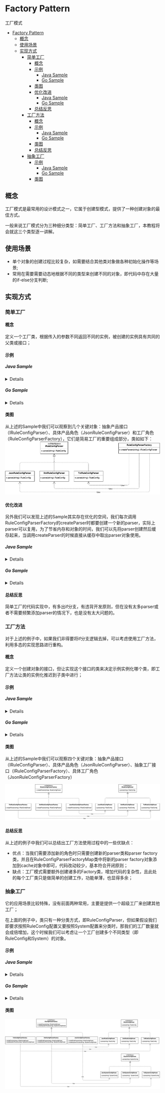 # Factory Pattern
工厂模式
- [Factory Pattern](#factory-pattern)
  - [概念](#概念)
  - [使用场景](#使用场景)
  - [实现方式](#实现方式)
    - [简单工厂](#简单工厂)
      - [概念](#概念-1)
      - [示例](#示例)
        - [Java Sample](#java-sample)
        - [Go Sample](#go-sample)
      - [类图](#类图)
      - [优化改进](#优化改进)
        - [Java Sample](#java-sample-1)
        - [Go Sample](#go-sample-1)
      - [总结反思](#总结反思)
    - [工厂方法](#工厂方法)
      - [概念](#概念-2)
      - [示例](#示例-1)
        - [Java Sample](#java-sample-2)
        - [Go Sample](#go-sample-2)
      - [类图](#类图-1)
      - [总结反思](#总结反思-1)
    - [抽象工厂](#抽象工厂)
      - [示例](#示例-2)
        - [Java Sample](#java-sample-3)
        - [Go Sample](#go-sample-3)
      - [类图](#类图-2)

## 概念
工厂模式是最常用的设计模式之一，它属于创建型模式，提供了一种创建对象的最佳方式。

一般来说工厂模式分为三种细分类型：简单工厂、工厂方法和抽象工厂，本教程将会就这三个类型逐一讲解。

## 使用场景
+ 单个对象的创建过程比较复杂，如需要结合其他类对象做各种初始化操作等场景;
+ 常用在需要需要动态地根据不同的类型来创建不同的对象，即代码中存在大量的if-else分支判断;

## 实现方式

### 简单工厂

#### 概念
定义一个工厂类，根据传入的参数不同返回不同的实例，被创建的实例具有共同的父类或接口；

#### 示例

##### Java Sample

<details>

```java
public class RuleConfigSource {
  public RuleConfig load(String path, String fileExtension) {
    IRuleConfigParser parser = RuleConfigParserFactory.createParser(fileExtension);
    if (parser == null) {
      throw new InvalidRuleConfigException("Rule Config file format is not supported:", fileExtension)
     }
    String configText = "";
    RuleConfig ruleConfig = parser.parse(configText);
    return ruleConfig;
  }
}

public class RuleConfigParserFactory {
  public class IRuleConfigParser createParser(String configFormat){
    IRuleConfigParser parser = null;
    if ("json".equalsIgnoreCase(configFormat)) {
      parser = new JsonRuleConfigParser();
    } else if ("xml".equalsIgnoreCase(configFormat)) {
      parser = new XmlRuleConfigParser();
    } else if ("txt".equalsIgnoreCase(configFormat)) {
      parser = new TxtRuleConfigParser();
    }
     return parser;
  }
}
```
</details>

##### Go Sample

<details>

```golang
// 共同的接口
type IRuleConfigParser interface {
  parse(string) RuleConfig
}

// 自定义结构体
type RuleConfig struct{}

// 具体产品角色
type JsonRuleConfigParser struct{}

func (JsonRuleConfigParser) parse(string) RuleConfig { return RuleConfig{} }

type XmlRuleConfigParser struct{}

func (XmlRuleConfigParser) parse(string) RuleConfig { return RuleConfig{} }

type TxtRuleConfigParser struct{}

func (TxtRuleConfigParser) parse(string) RuleConfig { return RuleConfig{} }

// 工厂角色
type RuleConfigParserFactory struct{}

func (RuleConfigParserFactory) createParser(configFormat string) IRuleConfigParser {
  var parser IRuleConfigParser
  if "json" == strings.ToLower(configFormat) {
    parser = new(JsonRuleConfigParser)
  } else if "xml" == strings.ToLower(configFormat) {
    parser = new(XmlRuleConfigParser)
  } else if "txt" == strings.ToLower(configFormat) {
    parser = new(TxtRuleConfigParser)
  }
  return parser
}

func NewRuleConfigParserFactory() RuleConfigParserFactory {
  return RuleConfigParserFactory{}
}

// 使用方
type RuleConfigSource struct{}

func (RuleConfigSource) load(path, fileExtension string) RuleConfig {
  var ruleConfig RuleConfig
  parser := NewRuleConfigParserFactory().createParser(fileExtension)
  if parser == nil {
    return ruleConfig
  }
  configText := ""
  ruleConfig = parser.parse(configText)
  return ruleConfig
}
```

</details>

#### 类图

从上述的Sample中我们可以观察到几个关键对象：抽象产品接口（IRuleConfigParser）、具体产品角色（JsonRuleConfigParser）和工厂角色（RuleConfigParserFactory），它们是简易工厂的重要组成部分，类如如下：
![](factory_1.jpg)

#### 优化改进

另外我们可以发现上述的Sample其实存在优化的空间，我们每次调用RuleConfigParserFactory的createParser时都要创建一个新的parser，实际上parser可以复用，为了节省内存和对象的时间，我们可以先将parser创建然后缓存起来，当调用createParser的时候直接从缓存中取出parser对象使用。

##### Java Sample

<details>

```java
public class RuleConfigParserFactory {
  private static final Map<String, RuleConfigParser> cacheParser = new HashMap<>()
  static {
    cacheParser.put("json", new JsonRuleConfigParser());
    cacheParser.put("xml", new XmlRuleConfigParser());
    cacheParser.put("txt", new TxtRuleConfigParser());
  }
  
  public class IRuleConfigParser createParser(String configFormat){
    if (configFormat == null || configFormat.isEmpty()) {
         return null;
    }
    IRuleConfigParser parser = cacheParser.get(configFormat.toLowerCase());
    return parser;
  }
}
```

</details>

##### Go Sample

<details>

```golang
type RuleConfigParserFactory struct {
  cacheParser map[string]IRuleConfigParser
}

func (factory RuleConfigParserFactory) createParser(configFormat string) IRuleConfigParser {
  if configFormat == "" {
    return nil
  }
  return factory.cacheParser[configFormat]
}

func NewRuleConfigParserFactory() *RuleConfigParserFactory {
  factory := new(RuleConfigParserFactory)
  factory.cacheParser["json"] = new(JsonRuleConfigParser)
  factory.cacheParser["xml"] = new(XmlRuleConfigParser)
  factory.cacheParser["txt"] = new(TxtRuleConfigParser)

  return factory
}
```
</details>

#### 总结反思
简单工厂的代码实现中，有多出if分支，有违背开发原则，但在没有太多parser或者不需要频繁添加parser的情况下，也是没有太大问题的。

### 工厂方法

对于上述的例子中，如果我们非得要将if分支逻辑去掉，可以考虑使用工厂方法，利用多态的实现思路进行重构。

#### 概念
定义一个创建对象的接口，但让实现这个接口的类来决定示例实例化哪个类，即工厂方法让类的实例化推迟到子类中进行；

#### 示例

##### Java Sample

<details>

```java
public interface IRuleConfigParserFactory {
  IRuleConfigParser createParser();
}

public class JsonRuleConfigParserFactory implements IRuleConfigParserFactory {
  @Override
  public IRuleConfigParser createParser() {
    return new JsonRuleConfigParser();
  }
}

public class XmlRuleConfigParserFactory implements IRuleConfigParserFactory {
  @Override
  public IRuleConfigParser createParser() {
    return new XmlRuleConfigParser();
  }
}

public class TxtRuleConfigParserFactory implements IRuleConfigParserFactory {
  @Override
  public IRuleConfigParser createParser() {
    return new TxtRuleConfigParser();
  }
}

public class RuleConfigParserFactoryMap {
  private static final Map<String, IRuleConfigParserFactory> cacheParserFactory = new HashMap<>()
  static {
    cacheParserFactory.put("json", new JsonRuleConfigParserFactory());
    cacheParserFactory.put("xml", new XmlRuleConfigParserFactory());
    cacheParserFactory.put("txt", new TxtRuleConfigParserFactory());
  }
  
  public class IRuleConfigParserFactory getParserFactory(String type){
    if (type == null || type.isEmpty()) {
         return null;
    }
    IRuleConfigParserFactory parserFactory = cacheParserFactory.get(configFormat.toLowerCase());
    return parserFactory;
  }
}

public class RuleConfigSource {
  public RuleConfig load(String path, String fileExtension) {
    IRuleConfigParserFactory parserFactory = RuleConfigParserFactoryMap.getParserFactory(fileExtension);
    if (parserFactory == null) {
      throw new InvalidRuleConfigException("Rule Config file format is not supported:", fileExtension)
    }
    IRuleConfigParser parser = parserFactory.createParser();
    String configText = "";
    RuleConfig ruleConfig = parser.parse(configText);
    return ruleConfig;
  }
}
```
</details>

##### Go Sample

<details>

```golang
// 自定义结构体
type RuleConfig struct{}

// 抽象产品接口
type IRuleConfigParser interface {
  parse(string) RuleConfig
}

// 抽象工厂接口
type IRuleConfigParserFactory interface {
  createParser() IRuleConfigParser
}

// 具体产品角色
type JsonRuleConfigParser struct{}

func (JsonRuleConfigParser) parse(string) RuleConfig { return RuleConfig{} }

// 具体工厂角色
type JsonRuleConfigParserFactory struct{}

func (JsonRuleConfigParserFactory) createParser() IRuleConfigParser {
  return new(JsonRuleConfigParser)
}

type XmlRuleConfigParser struct{}

func (XmlRuleConfigParser) parse(string) RuleConfig { return RuleConfig{} }

type XmlRuleConfigParserFactory struct{}

func (XmlRuleConfigParserFactory) createParser() IRuleConfigParser {
  return new(XmlRuleConfigParser)
}

type TxtRuleConfigParser struct{}

func (TxtRuleConfigParser) parse(string) RuleConfig { return RuleConfig{} }

type TxtRuleConfigParserFactory struct{}

func (TxtRuleConfigParserFactory) createParser() IRuleConfigParser {
  return new(TxtRuleConfigParser)
}

type RuleConfigParserFactory struct {
  cacheParserFactory map[string]IRuleConfigParserFactory
}

func NewRuleConfigParserFactory() *RuleConfigParserFactory {
  factory := new(RuleConfigParserFactory)
  factory.cacheParserFactory["json"] = new(JsonRuleConfigParserFactory)
  factory.cacheParserFactory["xml"] = new(XmlRuleConfigParserFactory)
  factory.cacheParserFactory["txt"] = new(TxtRuleConfigParserFactory)

  return factory
}

type RuleConfigSource struct{}

func (RuleConfigSource) load(path, fileExtension string) RuleConfig {
  var ruleConfig RuleConfig
  parserFactory := NewRuleConfigParserFactory().cacheParserFactory[fileExtension]
  if parserFactory == nil {
    return ruleConfig
  }
  parser := parserFactory.createParser()

  configText := ""
  ruleConfig = parser.parse(configText)
  return ruleConfig
}
```

</details>

#### 类图
从上述的Sample中我们可以观察四个关键对象：抽象产品接口（IRuleConfigParser）、具体产品角色（JsonRuleConfigParser）、抽象工厂接口（IRuleConfigParserFactory）、具体工厂角色（JsonRuleConfigParserFactory）

![](factory_2.jpg)

#### 总结反思

从上述的例子中我们可以总结出工厂方法使用过程中的一些优缺点：
+ 优点：当我们需要添加新的角色时只需要创建新的parser类和parser factory类，并且在RuleConfigParserFactoryMap类中将新的parser factory对象添加到cache对象中即可，代码改动较少，基本符合开闭原则；
+ 缺点：工厂模式需要额外创建诸多的Factory类，增加代码的复杂性，且此处的每个工厂类只是做简单的创建工作，功能单薄，也显得多余；

### 抽象工厂
它的应用场景比较特殊，没有前面两种常用，主要是提供一个超级工厂来创建其他工厂；

在上面的例子中，类只有一种分类方式，即RuleConfigParser，但如果假设我们即要求按照RuleConfig配置又要按照System配置来分类时，那我们的工厂数量就会成倍增加，这个时候我们可以考虑让一个工厂创建多个不同类型（即RuleConfig和System）的对象。

#### 示例

##### Java Sample

<details>

```java
public interface IConfigParserFactory {
  IRuleConfigParser createRuleParser();
  ISystemConfigParser createSystemParser();
}

public class JsonConfigParserFactory implements IConfigParserFactory {
  @Override
  public IRuleConfigParser createRuleParser() {
    return new JsonRuleConfigParser();
  }
  public ISystemConfigParser createSystemParser() {
    return new JsonSystemConfigParser();
  }
}

public class XmlConfigParserFactory implements IConfigParserFactory {
  @Override
  public IRuleConfigParser createRuleParser() {
    return new XmlRuleConfigParser();
  }
  public ISystemConfigParser createSystemParser() {
    return new XmlSystemConfigParser();
  }
}

public class TxtConfigParserFactory implements IConfigParserFactory {
  @Override
  public IRuleConfigParser createRuleParser() {
    return new TxtRuleConfigParser();
  }
  public ISystemConfigParser createSystemParser() {
    return new TxtSystemConfigParser();
  }
}

public class ConfigParserFactoryMap {
  private static final Map<String, IConfigParserFactory> cacheParserFactory = new HashMap<>()
  static {
    cacheParserFactory.put("json", new JsonConfigParserFactory());
    cacheParserFactory.put("xml", new XmlConfigParserFactory());
    cacheParserFactory.put("txt", new TxtConfigParserFactory());
  }
  
  public class IConfigParserFactory getConfigParserFactory(String type){
    if (type == null || type.isEmpty()) {
      return null;
    }
    IRuleConfigParserFactory parserFactory = cacheParserFactory.get(configFormat.toLowerCase());
    return parserFactory;
  }
}

public class RuleConfigSource {
  public RuleConfig load(String path, String fileExtension) {
    IConfigParserFactory parserFactory = RuleConfigParserFactoryMap.getParserFactory(fileExtension);
    if (parserFactory == null) {
      throw new InvalidRuleConfigException("Rule Config file format is not supported:", fileExtension)
    }
    IRuleConfigParser parser = parserFactory.createRuleParser();
    String configText = "";
    RuleConfig ruleConfig = parser.parse(configText);
    return ruleConfig;
  }
}
```

</details>

##### Go Sample

<details>

```golang
// 自定义结构体
type RuleConfig struct{}

type SystemConfig struct{}

// 抽象工厂接口
type IConfigParserFactory interface {
  createRuleParser() IRuleConfigParser
  createSystemParser() ISystemConfigParser
}

// 抽象产品接口
type IRuleConfigParser interface {
  parse(string) RuleConfig
}

type ISystemConfigParser interface {
  parse(string) SystemConfig
}

// 具体工厂角色
type JsonConfigParserFactory struct{}

func (JsonConfigParserFactory) createRuleParser() IRuleConfigParser {
  return new(JsonRuleConfigParser)
}

func (JsonConfigParserFactory) createSystemParser() ISystemConfigParser {
  return new(JsonSystemConfigParser)
}

// 具体产品角色
type JsonRuleConfigParser struct{}

func (JsonRuleConfigParser) parse(string) RuleConfig { return RuleConfig{} }

type JsonSystemConfigParser struct{}

func (JsonSystemConfigParser) parse(string) SystemConfig { return SystemConfig{} }

type XmlConfigParserFactory struct{}

func (XmlConfigParserFactory) createRuleParser() IRuleConfigParser {
  return new(XmlRuleConfigParser)
}

func (XmlConfigParserFactory) createSystemParser() ISystemConfigParser {
  return new(XmlSystemConfigParser)
}

type XmlRuleConfigParser struct{}

func (XmlRuleConfigParser) parse(string) RuleConfig { return RuleConfig{} }

type XmlSystemConfigParser struct{}

func (XmlSystemConfigParser) parse(string) SystemConfig { return SystemConfig{} }

type TxtConfigParserFactory struct{}

func (TxtConfigParserFactory) createRuleParser() IRuleConfigParser {
  return new(TxtRuleConfigParser)
}

func (TxtConfigParserFactory) createSystemParser() ISystemConfigParser {
  return new(TxtSystemConfigParser)
}

// 具体产品角色
type TxtRuleConfigParser struct{}

func (TxtRuleConfigParser) parse(string) RuleConfig { return RuleConfig{} }

type TxtSystemConfigParser struct{}

func (TxtSystemConfigParser) parse(string) SystemConfig { return SystemConfig{} }

type RuleConfigParserFactory struct {
  cacheParserFactory map[string]IConfigParserFactory
}

func NewRuleConfigParserFactory() *RuleConfigParserFactory {
  factory := new(RuleConfigParserFactory)
  factory.cacheParserFactory["json"] = new(JsonConfigParserFactory)
  factory.cacheParserFactory["xml"] = new(XmlConfigParserFactory)
  factory.cacheParserFactory["txt"] = new(TxtConfigParserFactory)

  return factory
}

type RuleConfigSource struct{}

func (RuleConfigSource) load(path, fileExtension string) RuleConfig {
  parserFactory := NewRuleConfigParserFactory().cacheParserFactory[fileExtension]

  var ruleConfig RuleConfig
  if parserFactory == nil {
    return ruleConfig
  }
  parser := parserFactory.createRuleParser()

  configText := ""
  ruleConfig = parser.parse(configText)
  return ruleConfig
}
```

</details>

#### 类图
![](factory_3.jpg)